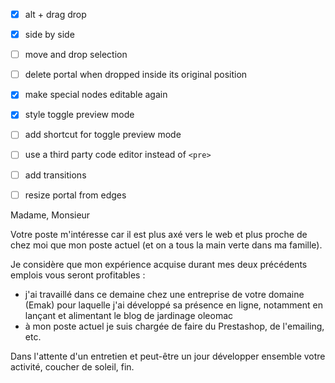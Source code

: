 - [x] alt + drag drop
- [x] side by side
- [ ] move and drop selection
- [ ] delete portal when dropped inside its original position
- [x] make special nodes editable again
- [x] style toggle preview mode
- [ ] add shortcut for toggle preview mode
- [ ] use a third party code editor instead of `<pre>`
- [ ] add transitions
- [ ] resize portal from edges





Madame, Monsieur

Votre poste m'intéresse car il est plus axé vers le web et plus proche de chez moi que mon poste actuel (et on a tous la main verte dans ma famille).

Je considère que mon expérience acquise durant mes deux précédents emplois vous seront profitables :

- j'ai travaillé dans ce demaine chez une entreprise de votre domaine (Emak) pour laquelle j'ai développé sa présence en ligne, notamment en lançant et alimentant le blog de jardinage oleomac
- à mon poste actuel je suis chargée de faire du Prestashop, de l'emailing, etc.

Dans l'attente d'un entretien et peut-être un jour développer ensemble votre activité, coucher de soleil, fin.

